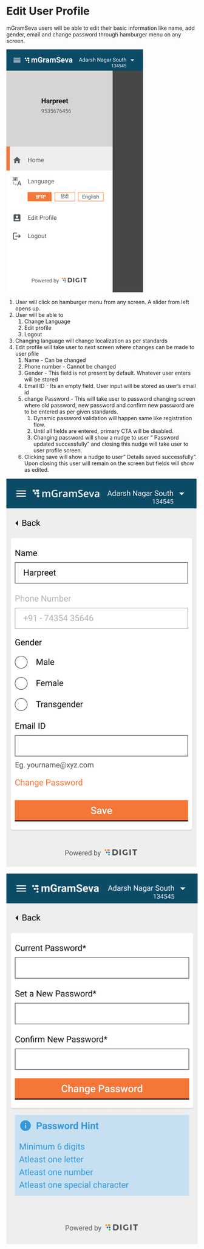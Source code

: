 # Edit User Profile

mGramSeva users will be able to edit their basic information like name, add gender, email and change password through hamburger menu on any screen.

![](../../../.gitbook/assets/image%20%2819%29.png)

1. User will click on hamburger menu from any screen. A slider from left opens up.
2. User will be able to
   1. Change Language
   2. Edit profile
   3. Logout
3. Changing language will change localization as per standards
4. Edit profile will take user to next screen where changes can be made to user pfile
   1. Name - Can be changed
   2. Phone number - Cannot be changed
   3. Gender - This field is not present by default. Whatever user enters will be stored
   4. Email ID - Its an empty field. User input will be stored as user’s email id
   5. change Password - This will take user to password changing screen where old password, new password and confirm new password are to be entered as per given standards.
      1. Dynamic password validation will happen same like registration flow.
      2. Until all fields are entered, primary CTA will be disabled.
      3. Changing password will show a nudge to user “ Password updated successfully” and closing this nudge will take user to user profile screen.
   6. Clicking save will show a nudge to user” Details saved successfully”. Upon closing this user will remain on the screen but fields will show as edited.

![Edit Profile](../../../.gitbook/assets/image%20%2824%29.png)

![Change Password](../../../.gitbook/assets/image%20%2829%29.png)

